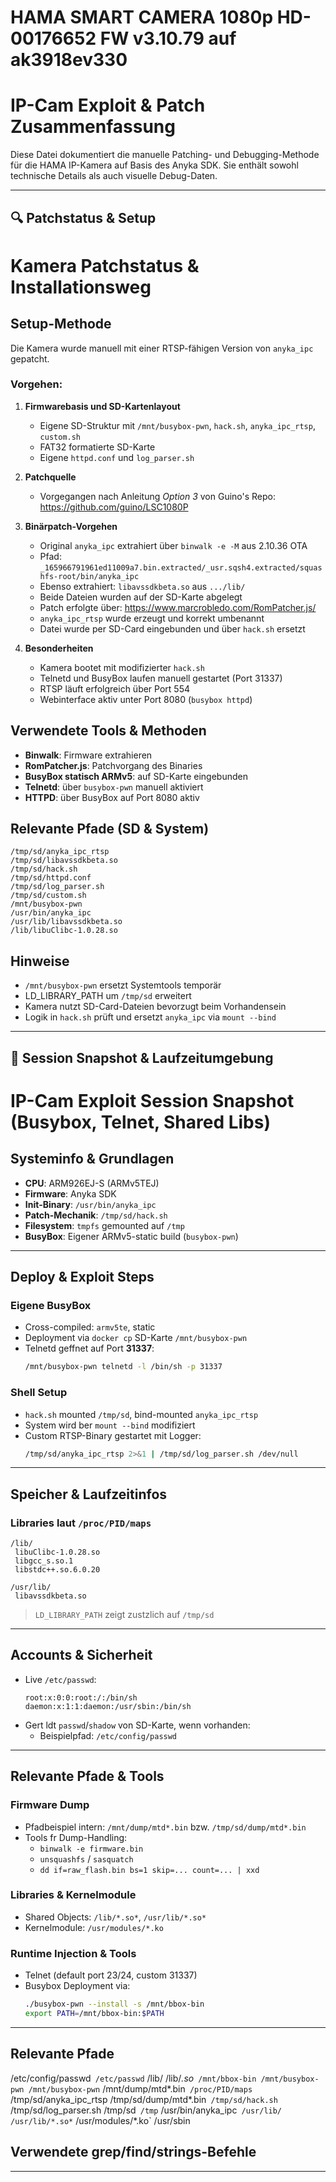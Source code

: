 # HAMA SMART CAMERA 1080p HD-00176652 FW v3.10.79 auf ak3918ev330
# IP-Cam Exploit & Patch Zusammenfassung

Diese Datei dokumentiert die manuelle Patching- und Debugging-Methode für die HAMA IP-Kamera
auf Basis des Anyka SDK. Sie enthält sowohl technische Details als auch visuelle Debug-Daten.

---

## 🔍 Patchstatus & Setup

# Kamera Patchstatus & Installationsweg 

## Setup-Methode

Die Kamera wurde manuell mit einer RTSP-fähigen Version von `anyka_ipc` gepatcht.

### Vorgehen:

1. **Firmwarebasis und SD-Kartenlayout**
   - Eigene SD-Struktur mit `/mnt/busybox-pwn`, `hack.sh`, `anyka_ipc_rtsp`, `custom.sh`
   - FAT32 formatierte SD-Karte
   - Eigene `httpd.conf` und `log_parser.sh`

2. **Patchquelle**
   - Vorgegangen nach Anleitung *Option 3* von Guino's Repo:
     https://github.com/guino/LSC1080P

3. **Binärpatch-Vorgehen**
   - Original `anyka_ipc` extrahiert über `binwalk -e -M` aus 2.10.36 OTA
   - Pfad: `_165966791961ed11009a7.bin.extracted/_usr.sqsh4.extracted/squashfs-root/bin/anyka_ipc`
   - Ebenso extrahiert: `libavssdkbeta.so` aus `.../lib/`
   - Beide Dateien wurden auf der SD-Karte abgelegt
   - Patch erfolgte über: https://www.marcrobledo.com/RomPatcher.js/
   - `anyka_ipc_rtsp` wurde erzeugt und korrekt umbenannt
   - Datei wurde per SD-Card eingebunden und über `hack.sh` ersetzt

4. **Besonderheiten**
   - Kamera bootet mit modifizierter `hack.sh`
   - Telnetd und BusyBox laufen manuell gestartet (Port 31337)
   - RTSP läuft erfolgreich über Port 554
   - Webinterface aktiv unter Port 8080 (`busybox httpd`)

## Verwendete Tools & Methoden

- **Binwalk**: Firmware extrahieren
- **RomPatcher.js**: Patchvorgang des Binaries
- **BusyBox statisch ARMv5**: auf SD-Karte eingebunden
- **Telnetd**: über `busybox-pwn` manuell aktiviert
- **HTTPD**: über BusyBox auf Port 8080 aktiv

## Relevante Pfade (SD & System)

```
/tmp/sd/anyka_ipc_rtsp
/tmp/sd/libavssdkbeta.so
/tmp/sd/hack.sh
/tmp/sd/httpd.conf
/tmp/sd/log_parser.sh
/tmp/sd/custom.sh
/mnt/busybox-pwn
/usr/bin/anyka_ipc
/usr/lib/libavssdkbeta.so
/lib/libuClibc-1.0.28.so
```

## Hinweise

- `/mnt/busybox-pwn` ersetzt Systemtools temporär
- LD_LIBRARY_PATH um `/tmp/sd` erweitert
- Kamera nutzt SD-Card-Dateien bevorzugt beim Vorhandensein
- Logik in `hack.sh` prüft und ersetzt `anyka_ipc` via `mount --bind`

---

## 🐚 Session Snapshot & Laufzeitumgebung

#  IP-Cam Exploit Session Snapshot (Busybox, Telnet, Shared Libs)

##  Systeminfo & Grundlagen

- **CPU**: ARM926EJ-S (ARMv5TEJ)
- **Firmware**: Anyka SDK
- **Init-Binary**: `/usr/bin/anyka_ipc`
- **Patch-Mechanik**: `/tmp/sd/hack.sh`
- **Filesystem**: `tmpfs` gemounted auf `/tmp`
- **BusyBox**: Eigener ARMv5-static build (`busybox-pwn`)

---

##  Deploy & Exploit Steps

###  Eigene BusyBox
- Cross-compiled: `armv5te`, static
- Deployment via `docker cp`  SD-Karte  `/mnt/busybox-pwn`
- Telnetd geffnet auf Port **31337**:  
  ```sh
  /mnt/busybox-pwn telnetd -l /bin/sh -p 31337
  ```

###  Shell Setup
- `hack.sh` mounted `/tmp/sd`, bind-mounted `anyka_ipc_rtsp`
- System wird ber `mount --bind` modifiziert
- Custom RTSP-Binary gestartet mit Logger:
  ```sh
  /tmp/sd/anyka_ipc_rtsp 2>&1 | /tmp/sd/log_parser.sh /dev/null
  ```

---

##  Speicher & Laufzeitinfos

###  Libraries laut `/proc/PID/maps`
```plaintext
/lib/
 libuClibc-1.0.28.so
 libgcc_s.so.1
 libstdc++.so.6.0.20

/usr/lib/
 libavssdkbeta.so
```

> `LD_LIBRARY_PATH` zeigt zustzlich auf `/tmp/sd`

---

##  Accounts & Sicherheit

- Live `/etc/passwd`:
  ```plaintext
  root:x:0:0:root:/:/bin/sh
  daemon:x:1:1:daemon:/usr/sbin:/bin/sh
  ```
- Gert ldt `passwd`/`shadow` von SD-Karte, wenn vorhanden:
  - Beispielpfad: `/etc/config/passwd`

---

##  Relevante Pfade & Tools

###  Firmware Dump
- Pfadbeispiel intern: `/mnt/dump/mtd*.bin` bzw. `/tmp/sd/dump/mtd*.bin`
- Tools fr Dump-Handling:
  - `binwalk -e firmware.bin`
  - `unsquashfs` / `sasquatch`
  - `dd if=raw_flash.bin bs=1 skip=... count=... | xxd`

###  Libraries & Kernelmodule
- Shared Objects: `/lib/*.so*`, `/usr/lib/*.so*`
- Kernelmodule: `/usr/modules/*.ko`

###  Runtime Injection & Tools
- Telnet (default port 23/24, custom 31337)
- Busybox Deployment via:
  ```sh
  ./busybox-pwn --install -s /mnt/bbox-bin
  export PATH=/mnt/bbox-bin:$PATH
  ```

---

## Relevante Pfade
/etc/config/passwd`
/etc/passwd`
/lib/
/lib/*.so*`
/mnt/bbox-bin
/mnt/busybox-pwn
/mnt/busybox-pwn`
/mnt/dump/mtd*.bin`
/proc/PID/maps`
/tmp/sd/anyka_ipc_rtsp
/tmp/sd/dump/mtd*.bin`
/tmp/sd/hack.sh`
/tmp/sd/log_parser.sh
/tmp/sd`
/tmp`
/usr/bin/anyka_ipc`
/usr/lib/
/usr/lib/*.so*`
/usr/modules/*.ko`
/usr/sbin

## Verwendete grep/find/strings-Befehle


---



